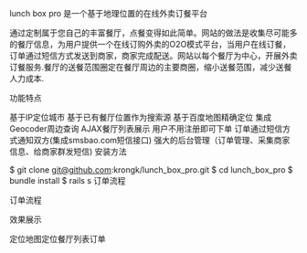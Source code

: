 lunch box pro 是一个基于地理位置的在线外卖订餐平台

通过定制属于您自己的丰富餐厅，点餐变得如此简单。网站的做法是收集尽可能多的餐厅信息，为用户提供一个在线订购外卖的O2O模式平台，当用户在线订餐，订单通过短信方式发送到商家，商家完成配送。网站以每个餐厅为中心，开展外卖订餐服务.餐厅的送餐范围圈定在餐厅周边的主要商圈，缩小送餐范围，减少送餐人力成本.

功能特点

基于IP定位城市
基于已有餐厅位置作为搜索源
基于百度地图精确定位
集成Geocoder周边查询
AJAX餐厅列表展示
用户不用注册即可下单
订单通过短信方式通知双方(集成smsbao.com短信接口)
强大的后台管理（订单管理、采集商家信息、给商家群发短信)
安装方法

$ git clone git@github.com:krongk/lunch_box_pro.git
$ cd lunch_box_pro
$ bundle install
$ rails s
订单流程

订单流程

效果展示

定位地图定位餐厅列表订单

